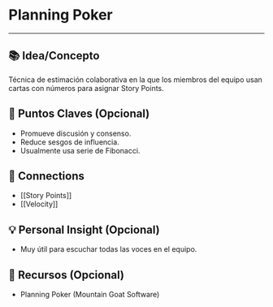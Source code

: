 # **Planning Poker**

---

## 📚 Idea/Concepto

Técnica de estimación colaborativa en la que los miembros del equipo usan cartas con números para asignar Story Points.

## 📌 Puntos Claves (Opcional)

- Promueve discusión y consenso.
- Reduce sesgos de influencia.
- Usualmente usa serie de Fibonacci.

## 🔗 Connections

- [[Story Points]]
- [[Velocity]]

## 💡 Personal Insight (Opcional)

- Muy útil para escuchar todas las voces en el equipo.

## 🧾 Recursos (Opcional)

- Planning Poker (Mountain Goat Software)
